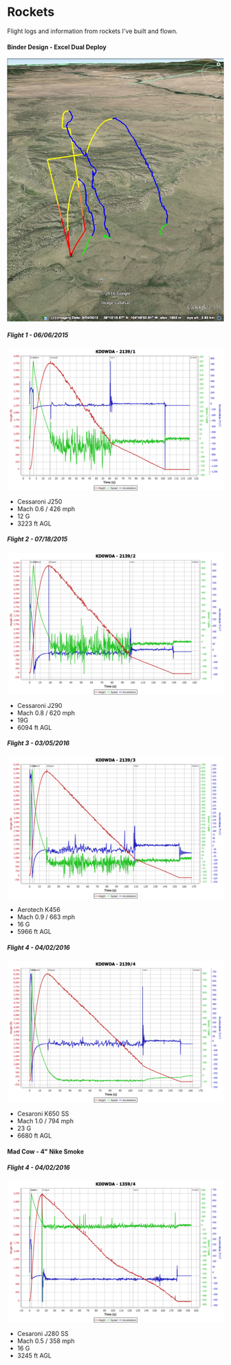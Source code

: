 # Rockets
Flight logs and information from rockets I've built and flown. 



#### Binder Design - Excel Dual Deploy

<img src="https://github.com/robderstadt/Rockets/blob/master/images/binder_excel_launches.jpg"/>

##### Flight 1 - 06/06/2015

 <img src="https://github.com/robderstadt/Rockets/blob/master/BinderDesign/ExcelDualDeploy/Flight1/Cessaroni-J250.png"/>

+ Cessaroni J250
+ Mach 0.6 / 426 mph
+ 12 G
+ 3223 ft AGL

#####  Flight 2 - 07/18/2015

 <img src="https://github.com/robderstadt/Rockets/blob/master/BinderDesign/ExcelDualDeploy/Flight2/Cessaroni-J295.png"/>

 + Cessaroni J290
 + Mach 0.8 / 620 mph
 + 19G
 + 6094 ft AGL

#####  Flight 3 - 03/05/2016

 <img src="https://github.com/robderstadt/Rockets/blob/master/BinderDesign/ExcelDualDeploy/Flight3/Aerotech-K456DM.png"/>

 + Aerotech K456
 + Mach 0.9 / 663 mph
 + 16 G
 + 5966 ft AGL
 
#####  Flight 4 - 04/02/2016

 <img src="https://github.com/robderstadt/Rockets/blob/master/BinderDesign/ExcelDualDeploy/Flight4/Cesaroni-K650-SS.png"/>

 + Cesaroni K650 SS
 + Mach 1.0 / 794 mph
 + 23 G
 + 6680 ft AGL

#### Mad Cow - 4" Nike Smoke

#####  Flight 4 - 04/02/2016

 <img src="https://github.com/robderstadt/Rockets/blob/master/MadCow/NikeSmoke4/Flight1/Cesaroni-J280-SS.png"/>

 + Cesaroni J280 SS
 + Mach 0.5 / 358 mph
 + 16 G
 + 3245 ft AGL
